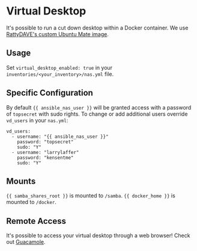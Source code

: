 # Virtual Desktop

It's possible to run a cut down desktop within a Docker container. We use [RattyDAVE's custom Ubuntu Mate image](https://github.com/RattyDAVE/docker-ubuntu-xrdp-mate-custom).

## Usage

Set `virtual_desktop_enabled: true` in your `inventories/<your_inventory>/nas.yml` file.

## Specific Configuration

By default `{{ ansible_nas_user }}` will be granted access with a password of `topsecret` with sudo rights. To change or add additional users override `vd_users` in your `nas.yml`:

```
vd_users:
  - username: "{{ ansible_nas_user }}"
    password: "topsecret"
    sudo: "Y"
  - username: "larrylaffer"
    password: "kensentme"
    sudo: "Y"
```

## Mounts

`{{ samba_shares_root }}` is mounted to `/samba`.
`{{ docker_home }}` is mounted to `/docker`.

## Remote Access

It's possible to access your virtual desktop through a web browser! Check out [Guacamole](guacamole).